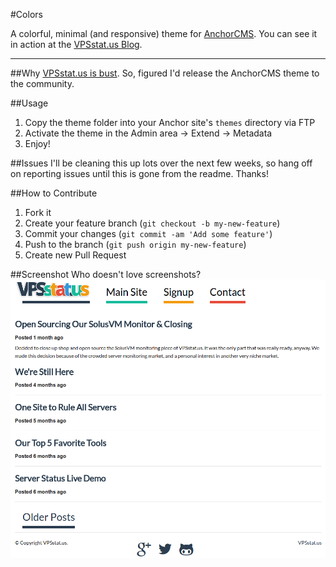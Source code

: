 #Colors

A colorful, minimal (and responsive) theme for [AnchorCMS](http://anchorcms.com). You can see it in action at the [VPSstat.us Blog](http://blog.vpsstat.us).

---

##Why
[VPSstat.us is bust](http://blog.vpsstat.us/posts/open-sourcing-our-solusvm-monitor-and-closing). So, figured I'd release the AnchorCMS theme to the community.

##Usage

1. Copy the theme folder into your Anchor site's `themes` directory via FTP
2. Activate the theme in the Admin area -> Extend -> Metadata
3. Enjoy!

##Issues
I'll be cleaning this up lots over the next few weeks, so hang off on reporting issues until this is gone from the readme. Thanks!

##How to Contribute
1. Fork it
2. Create your feature branch (`git checkout -b my-new-feature`)
3. Commit your changes (`git commit -am 'Add some feature'`)
4. Push to the branch (`git push origin my-new-feature`)
5. Create new Pull Request

##Screenshot
Who doesn't love screenshots?
![Colors Screenshot](https://raw.githubusercontent.com/tlongren/colors-anchor-theme/master/screenshot.png "Colors Screenshot")